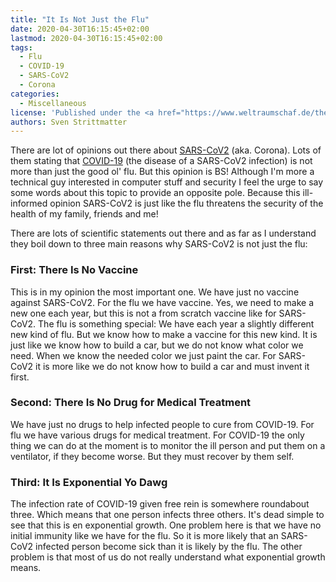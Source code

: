 ```yaml
---
title: "It Is Not Just the Flu"
date: 2020-04-30T16:15:45+02:00
lastmod: 2020-04-30T16:15:45+02:00
tags:
  - Flu
  - COVID-19
  - SARS-CoV2
  - Corona
categories:
  - Miscellaneous
license: 'Published under the <a href="https://www.weltraumschaf.de/the-beer-ware-license.txt">THE BEER-WARE LICENSE</a>.'
authors: Sven Strittmatter
---
```


There are lot of opinions out there about [SARS-CoV2][1] (aka. Corona). Lots of them stating that [COVID-19][2] (the disease of a SARS-CoV2 infection) is not more than just the good ol' flu. But this opinion is BS! Although I'm more a technical guy interested in computer stuff and security I feel the urge to say some words about this topic to provide an opposite pole. Because this ill-informed opinion SARS-CoV2 is just like the flu threatens the security of the health of my family, friends and me!

There are lots of scientific statements out there and as far as I understand they boil down to three main reasons why SARS-CoV2 is not just the flu:

### First: There Is No Vaccine

This is in my opinion the most important one. We have just no vaccine against SARS-CoV2. For the flu we have vaccine. Yes, we need to make a new one each year, but this is not a from scratch vaccine like for SARS-CoV2. The flu is something special: We have each year a slightly different new kind of flu. But we know how to make a vaccine for this new kind. It is just like we know how to build a car, but we do not know what color we need. When we know the needed color we just paint the car. For SARS-CoV2 it is more like we do not know how to build a car and must invent it first.

### Second: There Is No Drug for Medical Treatment

We have just no drugs to help infected people to cure from COVID-19. For flu we have various drugs for medical treatment. For COVID-19 the only thing we can do at the moment is to monitor the ill person and put them on a ventilator, if they become worse. But they must recover by them self.

### Third: It Is Exponential Yo Dawg

The infection rate of COVID-19 given free rein is somewhere roundabout three. Which means that one person infects three others. It's dead simple to see that this is en exponential growth. One problem here is that we have no initial immunity like we have for the flu. So it is more likely that an SARS-CoV2 infected person become sick than it is likely by the flu. The other problem is that most of us do not really understand what exponential growth means.

[1]: https://en.wikipedia.org/wiki/Severe_acute_respiratory_syndrome_coronavirus_2
[2]: https://en.wikipedia.org/wiki/Coronavirus_disease_2019
